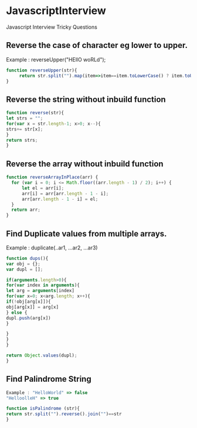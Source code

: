 # JavascriptInterview
Javascript Interview Tricky Questions


## Reverse the case of character eg lower to upper.
Example : reverseUpper("HEllO woRLd");

```javascript
function reverseUpper(str){
     return str.split("").map(item=>item==item.toLowerCase() ? item.toUpperCase() : item.toLowerCase();
}
```

## Reverse the string without inbuild function
```javascript
function reverse(str){
let strs = "";
for(var x = str.length-1; x>0; x--){
strs+= str[x];
}
return strs;
}
```

## Reverse the array without inbuild function
```javascript
function reverseArrayInPlace(arr) {
  for (var i = 0; i <= Math.floor((arr.length - 1) / 2); i++) {
      let el = arr[i];
      arr[i] = arr[arr.length - 1 - i];
      arr[arr.length - 1 - i] = el;
  }
  return arr;
}
```


## Find Duplicate values from multiple arrays.
Example : duplicate(..ar1, ...ar2, ...ar3)
```javascript
function dups(){
var obj = {};
var dupl = [];

if(arguments.length>0){
for(var index in arguments){
let arg = arguments[index]
for(var x=0; x<arg.length; x++){
if(!obj[arg[x]]){
obj[arg[x]] = arg[x]
} else {
dupl.push(arg[x])
}

}
}
}

return Object.values(dupl);
}

```

## Find Palindrome  String
```javascript
Example : "HelloWorld" => false
"HelloolleH" => true

function isPalindrome (str){
return str.split("").reverse().join("")==str
}
```



